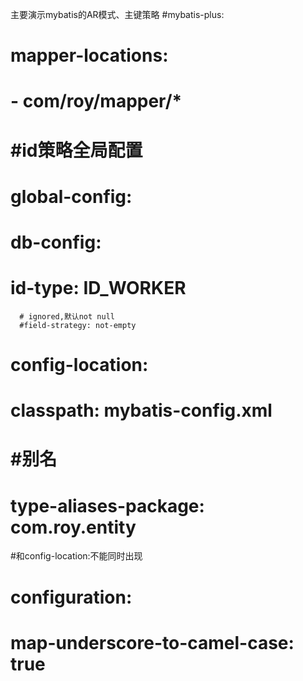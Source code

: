 主要演示mybatis的AR模式、主键策略
#mybatis-plus:
#  mapper-locations:
#  - com/roy/mapper/*
#  #id策略全局配置
#  global-config:
#    db-config:
#      id-type: ID_WORKER
      # ignored,默认not null
      #field-strategy: not-empty
#  config-location:
#    classpath: mybatis-config.xml
#  #别名
#  type-aliases-package: com.roy.entity
#和config-location:不能同时出现
#  configuration:
#    map-underscore-to-camel-case: true
